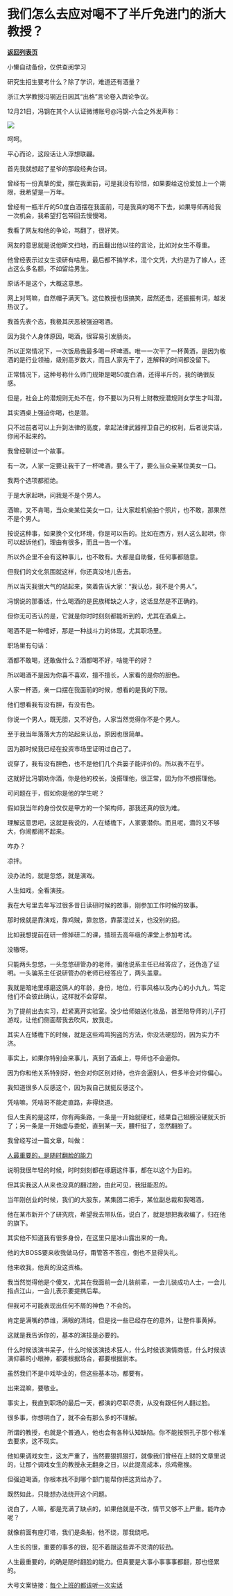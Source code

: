 # 我们怎么去应对喝不了半斤免进门的浙大教授？

[**返回列表页**](/gzh/记忆承载3)

小懒自动备份，仅供查阅学习

研究生招生要考什么？除了学识，难道还有酒量？

  

浙江大学教授冯钢近日因其“出格”言论卷入舆论争议。

  

12月21日，冯钢在其个人认证微博账号@冯钢-六合之外发声称：

  

![](https://mmbiz.qpic.cn/mmbiz_png/aYCQDPqZ8kwzNNibFwiaiaJWKEPv48IxRjydytHUTL4ccU4GJPl4M3cKFqDiaVFnIAMOENSx5cTNKiabSDhzCaebTvQ/640?wx_fmt=png)

  

呵呵。

  

平心而论，这段话让人浮想联翩。

  

首先我就想起了星爷的那段经典台词。

  

曾经有一份真挚的爱，摆在我面前，可是我没有珍惜，如果要给这份爱加上一个期限，我希望是一万年。

  

曾经有一瓶半斤的50度白酒摆在我面前，可是我真的喝不下去，如果导师再给我一次机会，我希望打包带回去慢慢喝。

  

我看了网友和他的争论，骂翻了，很好笑。

  

网友的意思就是说他斯文扫地，而且翻出他以往的言论，比如对女生不尊重。

  

他曾经表示过女生读研有啥用，最后都不搞学术，混个文凭，大约是为了嫁人，还占这么多名额，不如留给男生。

  

原话不是这个，大概这意思。

  

网上对骂嘛，自然帽子满天飞。这位教授也很搞笑，居然还击，还振振有词，越发热议了。

  

我首先表个态，我极其厌恶被强迫喝酒。

  

因为我个人身体原因，喝酒，很容易引发肠炎。

  

所以正常情况下，一次饭局我最多喝一杯啤酒。唯一一次干了一杯黄酒，是因为敬酒的是行业领袖，级别高岁数大，而且人家先干了，连解释的时间都没留下。

  

正常情况下，这种号称什么师门规矩是喝50度白酒，还得半斤的，我的确很反感。

  

但是，社会上的潜规则无处不在，你不要以为只有上财教授潜规则女学生才叫潜。

  

其实酒桌上强迫你喝，也是潜。

  

只不过前者可以上升到法律的高度，拿起法律武器捍卫自己的权利，后者说实话，你闹不起来的。

  

我曾经聊过一个故事。

  

有一次，人家一定要让我干了一杯啤酒，要么干了，要么当众亲某位美女一口。

  

我两个选项都拒绝。

  

于是大家起哄，问我是不是个男人。

  

酒嘛，又不肯喝，当众亲某位美女一口，让大家趁机偷拍个照片，也不敢，那果然不是个男人。

  

按说这种事，如果换个文化环境，你是可以告的。比如在西方，别人这么起哄，你可以起诉他们，理由有很多，而且一告一个准。

  

所以外企里不会有这种事儿，也不敢有。大都是自助餐，任何事都随意。

  

但我们的文化氛围就这样，你还真没地儿告去。

  

所以当天我很大气的站起来，笑着告诉大家：“我认怂，我不是个男人”。

  

冯钢说的那番话，什么喝酒的是民族稀缺之人才，这话显然是不正确的。

  

但你无可否认的是，它就是你时时刻刻都能听到的，尤其在酒桌上。

  

喝酒不是一种嗜好，那是一种战斗力的体现，尤其职场里。

  

职场里有句话：

  

酒都不敢喝，还敢做什么？酒都喝不好，啥能干的好？

  

所以喝酒不是因为你喜不喜欢，擅不擅长，人家看的是你的胆色。

  

人家一杯酒，亲一口摆在我面前的时候，想看的是我的下限。

  

他们想看我有没有胆，有没有色。

  

你说一个男人，既无胆，又不好色，人家当然觉得你不是个男人。

  

至于我当年落落大方的站起来认怂，原因也很简单。

  

因为那时候我已经在投资市场里证明过自己了。

  

说穿了，我有没有胆色，也不是他们几个兵篓子能评价的。所以我不在乎。

  

这就好比冯钢劝你酒，你是他的校长，没搭理他，很正常，因为你不想搭理他。

  

可问题在于，假如你是他的学生呢？

  

假如我当年的身份仅仅是甲方的一个架构师，那我还真的很为难。

  

理解这意思吧，这就是我说的，人在矮檐下，人家要潜你。而且呢，潜的又不够大，你闹都闹不起来。

  

咋办？

  

凉拌。

  

没办法的，就是忽悠，就是演戏。

  

人生如戏，全看演技。

  

我在大号里去年写过很多昔日读研时候的故事，刚参加工作时候的故事。

  

那时候就是靠演戏，靠鸡贼，靠忽悠，靠蒙混过关，也没别的招。

  

比如我想提前在研一修掉研二的课，插班去高年级的课堂上参加考试。

  

没辙呀。

  

只能两头忽悠，一头忽悠研管办的老师，骗他说系主任已经答应了，还伪造了证明。一头骗系主任说研管办的老师已经答应了，两头盖章。

  

我就是暗地里琢磨这俩人的年龄，身份，地位，行事风格以及内心的小九九，笃定他们不会彼此确认，这样就不会穿帮。

  

为了提前出去实习，赶紧离开实验室。没少给师娘送化妆品，甚至陪导师的儿子打游戏，让他们侧面帮我去吹风，放我走。

  

其实人在矮檐下的时候，就是这些鸡鸣狗盗的方法，你没法硬怼的，因为实力不济。

  

事实上，如果你特别会来事儿，真到了酒桌上，导师也不会逼你。

  

因为你和他关系特别好，他会对你区别对待，也许会逼别人，但多半会对你偏心。

  

我知道很多人反感这个，因为我自己就挺反感这个。

  

凭啥嘛，凭啥哥不能走直路，非得绕道。

  

但人生真的是这样，你有两条路，一条是一开始就硬杠，结果自己翅膀没硬就夭折了；另一条是一开始虚与委蛇，直到某一天，腰杆挺了，忽然翻脸了。

  

我曾经写过一篇文章，叫做：

  

[人最重要的，是随时翻脸的能力](http://mp.weixin.qq.com/s?__biz=MzU3NDc5Nzc0NQ==&mid=2247486120&idx=1&sn=bd9f0837efe5410e107e1e9f4480cc9d&chksm=fd2da876ca5a2160e5b2c91fdb435e93ae4ddce5b397d3de3a81a85bed6dbd7d16bc4f96c9c3&scene=21#wechat_redirect)  

  

说明我很年轻的时候，时时刻刻都在琢磨这件事，都在以这个为目的。

  

但其实我这人从来也没真的翻过脸，由此可见，我挺能忍的。

  

当年刚创业的时候，我们的大股东，某集团二把手，某位副总裁和我喝酒。

  

他在某市新开个了研究院，希望我去带队伍，说白了，就是想把我收编了，归在他的旗下。

  

其实他不知道我有很多身份，在这里只是冰山露出来的一角。

  

他的大BOSS要来收我做马仔，甭管答不答应，倒也不显得失礼。

  

他来收我，他真的没这资格。

  

我当然觉得他是个傻叉，尤其在我面前一会儿装前辈，一会儿装成功人士，一会儿指点江山，一会儿表示要提携后辈。

  

但我可不可能表现出任何不屑的神色？不会的。

  

肯定是满嘴的恭维，满眼的清纯，但是找一些已经存在的意外，让整件事黄掉。

  

这就是我告诉你的，基本的演技是必要的。

  

什么时候该演书呆子，什么时候该演技术狂人，什么时候该演情商低，什么时候该演仰慕的小眼神，都要根据场合，都要根据剧本。

  

虽然我们不是中戏毕业的，但这些基本功，都要有。

  

出来混嘛，要敬业。

  

事实上，我直到职场的最后一天，都演的尽职尽责，从没有跟任何人翻过脸。

  

很多事，你想明白了，就不会有那么多的不理解。

  

所谓的教授，也就是个普通人，他也会有各种认知缺陷。你不能按照孔子那个标准去要求，这不现实。

  

他如果调戏女生，这太严重了，当然要狠抓狠打，就像我们曾经在上财的文章里说的，让那个调戏女生的教授永无翻身之日，以此提高成本，杀鸡儆猴。

  

但强迫喝酒，你根本找不到哪个部门能帮你把这货给办了。

  

既然如此，只能想办法绕开这个问题。

  

说白了，人嘛，都是充满了缺点的，如果他就是不改，情节又够不上严重。能咋办呢？

  

就像前面有座灯塔，我们是条船，他不绕，那我绕吧。

  

人生长的很，重要的事多的很，犯不着跟这些弄不灵清的较劲。

  

人生最重要的，的确是随时翻脸的能力。但真要是大事小事事事都翻，那也怪累的。

  

大号文案链接：[每个上班的都该听一次实话](https://mp.weixin.qq.com/s?__biz=MzU0MjYwNDU2Mw==&mid=2247487951&idx=2&sn=fc752d06c9caa6389b034d3eca0840de&chksm=fb197db3cc6ef4a57bf9d768f894310ca9ea3cefc98512adad540db5252c6f40161fe01f1787&token=103831233&lang=zh_CN&scene=21#wechat_redirect)

